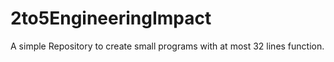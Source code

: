 # 2to5EngineeringImpact
A simple Repository to create small programs with at most 32 lines function.
